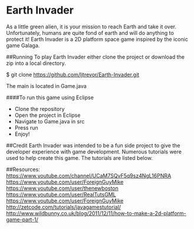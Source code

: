 # Earth Invader

As a little green alien, it is your mission to reach Earth and take it over. Unfortunately, humans are quite fond of earth and will do anything to protect it! Earth Invader is a 2D platform space game inspired by the iconic game Galaga.


##Running
To play Earth Invader either clone the project or download the zip into a local directory.

$ git clone https://github.com/ljtrevor/Earth-Invader.git

The main is located in Game.java

####To run this game using Eclipse
 - Clone the repository
 - Open the project in Eclipse
 - Navigate to Game.java in src
 - Press run
 - Enjoy!
 

##Credit
Earth Invader was intended to be a fun side project to give the developer experience with game development. 
Numerous tutorials were used to help create this game. The tutorials are listed below. 

##Resources:
https://www.youtube.com/channel/UCaM7SQvF5q9sz4NgL16PNRA
https://www.youtube.com/user/ForeignGuyMike
https://www.youtube.com/user/thenewboston
https://www.youtube.com/user/RealTutsGML
https://www.youtube.com/user/ForeignGuyMike
http://zetcode.com/tutorials/javagamestutorial/
http://www.wildbunny.co.uk/blog/2011/12/11/how-to-make-a-2d-platform-game-part-1/



